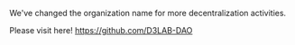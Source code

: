 We've changed the organization name for more decentralization activities.

Please visit here! https://github.com/D3LAB-DAO
